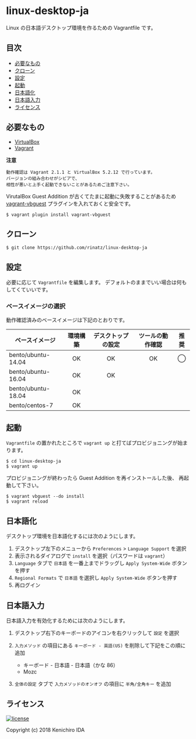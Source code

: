 # linux-desktop-ja

Linux の日本語デスクトップ環境を作るための Vagrantfile です。

## 目次

- [必要なもの](#必要なもの)
- [クローン](#クローン)
- [設定](#設定)
- [起動](#起動)
- [日本語化](#日本語化)
- [日本語入力](#日本語入力)
- [ライセンス](#ライセンス)

## 必要なもの

- [VirtualBox]
- [Vagrant]

[VirtualBox]: https://www.virtualbox.org/
[Vagrant]: https://www.vagrantup.com/

**注意**

    動作確認は Vagrant 2.1.1 と VirtualBox 5.2.12 で行っています。
    バージョンの組み合わせがシビアで、
    相性が悪いと上手く起動できないことがあるためご注意下さい。

VirutalBox Guest Addition が古くてたまに起動に失敗することがあるため
[vagrant-vbguest] プラグインを入れておくと安全です。

    $ vagrant plugin install vagrant-vbguest

[vagrant-vbguest]: https://github.com/dotless-de/vagrant-vbguest

## クローン

    $ git clone https://github.com/rinatz/linux-desktop-ja

## 設定

必要に応じて `Vagrantfile` を編集します。
デフォルトのままでいい場合は何もしてくていいです。

### ベースイメージの選択

動作確認済みのベースイメージは下記のとおりです。

| ベースイメージ     | 環境構築 | デスクトップの設定 | ツールの動作確認 | 推奨 |
|--------------------|:--------:|:------------------:|:----------------:|:----:|
| bento/ubuntu-14.04 | OK       | OK                 | OK               | ◯   |
| bento/ubuntu-16.04 | OK       | OK                 |                  |      |
| bento/ubuntu-18.04 | OK       |                    |                  |      |
| bento/centos-7     | OK       |                    |                  |      |

## 起動

`Vagrantfile` の置かれたところで `vagrant up` と打てばプロビジョニングが始まります。

    $ cd linux-desktop-ja
    $ vagrant up

プロビジョニングが終わったら Guest Addition を再インストールした後、
再起動して下さい。

    $ vagrant vbguest --do install
    $ vagrant reload

## 日本語化

デスクトップ環境を日本語化するには次のようにします。

1. デスクトップ左下のメニューから `Preferences` > `Language Support` を選択
1. 表示されるダイアログで `install` を選択（パスワードは `vagrant`）
1. `Language` タブで `日本語` を一番上までドラッグし `Apply System-Wide` ボタンを押す
1. `Regional Formats` で `日本語` を選択し `Apply System-Wide` ボタンを押す
1. 再ログイン

## 日本語入力

日本語入力を有効化するためには次のようにします。

1. デスクトップ右下のキーボードのアイコンを右クリックして `設定` を選択
1. `入力メソッド` の項目にある `キーボード - 英語(US)` を削除して下記をこの順に追加

    - キーボード - 日本語 - 日本語（かな 86）
    - Mozc

1. `全体の設定` タブで `入力メソッドのオンオフ` の項目に `半角/全角キー` を追加

## ライセンス

[![license](https://img.shields.io/github/license/rinatz/ubuntu-desktop-ja.svg)](LICENSE)

Copyright (c) 2018 Kenichiro IDA
